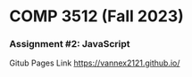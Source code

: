 # COMP 3512 (Fall 2023)
### Assignment #2: JavaScript


Gitub Pages Link https://vannex2121.github.io/ 
  
